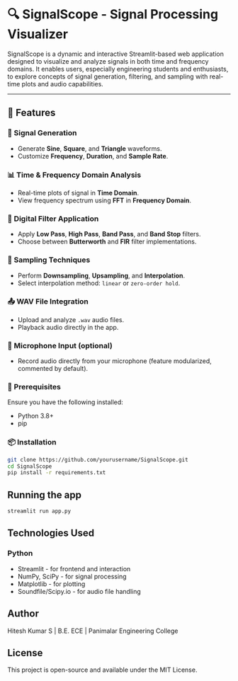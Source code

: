 # 🔍 SignalScope - Signal Processing Visualizer

SignalScope is a dynamic and interactive Streamlit-based web application designed to visualize and analyze signals in both time and frequency domains. It enables users, especially engineering students and enthusiasts, to explore concepts of signal generation, filtering, and sampling with real-time plots and audio capabilities.

---

## 🚀 Features

### 🎼 Signal Generation
- Generate **Sine**, **Square**, and **Triangle** waveforms.
- Customize **Frequency**, **Duration**, and **Sample Rate**.

### 📊 Time & Frequency Domain Analysis
- Real-time plots of signal in **Time Domain**.
- View frequency spectrum using **FFT** in **Frequency Domain**.

### 🧪 Digital Filter Application
- Apply **Low Pass**, **High Pass**, **Band Pass**, and **Band Stop** filters.
- Choose between **Butterworth** and **FIR** filter implementations.

### 🔁 Sampling Techniques
- Perform **Downsampling**, **Upsampling**, and **Interpolation**.
- Select interpolation method: `linear` or `zero-order hold`.

### 📤 WAV File Integration
- Upload and analyze `.wav` audio files.
- Playback audio directly in the app.

### 🎤 Microphone Input (optional)
- Record audio directly from your microphone (feature modularized, commented by default).

### 🔨 Prerequisites

Ensure you have the following installed:
- Python 3.8+
- pip

### 📦 Installation
```bash
git clone https://github.com/yourusername/SignalScope.git
cd SignalScope
pip install -r requirements.txt
```

## Running the app
```bash
streamlit run app.py
````

## Technologies Used
### Python
- Streamlit - for frontend and interaction
- NumPy, SciPy - for signal processing
- Matplotlib - for plotting
- Soundfile/Scipy.io - for audio file handling

## Author
Hitesh Kumar S |
B.E. ECE | Panimalar Engineering College

## License 
This project is open-source and available under the MIT License.
